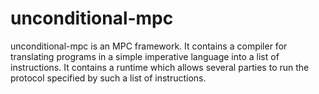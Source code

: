 # unconditional-mpc
unconditional-mpc is an MPC framework.
It contains a compiler for translating programs in a simple imperative language into a list of instructions.
It contains a runtime which allows several parties to run the protocol specified by such a list of instructions. 
